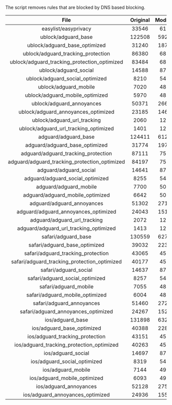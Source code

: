 The script removes rules that are blocked by DNS based blocking.


| File | Original | Modified |
|:----:|:-----:|:-----:|
| easylist/easyprivacy | 33546 | 6172 |
| ublock/adguard_base | 122508 | 59256 |
| ublock/adguard_base_optimized | 31240 | 18783 |
| ublock/adguard_tracking_protection | 86380 | 6878 |
| ublock/adguard_tracking_protection_optimized | 83484 | 6878 |
| ublock/adguard_social | 14588 | 8726 |
| ublock/adguard_social_optimized | 8210 | 5408 |
| ublock/adguard_mobile | 7020 | 4834 |
| ublock/adguard_mobile_optimized | 5970 | 4834 |
| ublock/adguard_annoyances | 50371 | 26626 |
| ublock/adguard_annoyances_optimized | 23185 | 14611 |
| ublock/adguard_url_tracking | 2060 | 1213 |
| ublock/adguard_url_tracking_optimized | 1401 | 1213 |
| adguard/adguard_base | 124411 | 61257 |
| adguard/adguard_base_optimized | 31774 | 19770 |
| adguard/adguard_tracking_protection | 87111 | 7555 |
| adguard/adguard_tracking_protection_optimized | 84197 | 7555 |
| adguard/adguard_social | 14641 | 8770 |
| adguard/adguard_social_optimized | 8255 | 5448 |
| adguard/adguard_mobile | 7700 | 5019 |
| adguard/adguard_mobile_optimized | 6642 | 5019 |
| adguard/adguard_annoyances | 51302 | 27167 |
| adguard/adguard_annoyances_optimized | 24043 | 15141 |
| adguard/adguard_url_tracking | 2072 | 1223 |
| adguard/adguard_url_tracking_optimized | 1413 | 1223 |
| safari/adguard_base | 130559 | 62702 |
| safari/adguard_base_optimized | 39032 | 22348 |
| safari/adguard_tracking_protection | 43065 | 4581 |
| safari/adguard_tracking_protection_optimized | 40177 | 4581 |
| safari/adguard_social | 14637 | 8765 |
| safari/adguard_social_optimized | 8257 | 5446 |
| safari/adguard_mobile | 7055 | 4879 |
| safari/adguard_mobile_optimized | 6004 | 4879 |
| safari/adguard_annoyances | 51460 | 27235 |
| safari/adguard_annoyances_optimized | 24267 | 15224 |
| ios/adguard_base | 131898 | 63219 |
| ios/adguard_base_optimized | 40388 | 22873 |
| ios/adguard_tracking_protection | 43151 | 4589 |
| ios/adguard_tracking_protection_optimized | 40263 | 4589 |
| ios/adguard_social | 14697 | 8785 |
| ios/adguard_social_optimized | 8319 | 5467 |
| ios/adguard_mobile | 7144 | 4918 |
| ios/adguard_mobile_optimized | 6093 | 4918 |
| ios/adguard_annoyances | 52128 | 27568 |
| ios/adguard_annoyances_optimized | 24936 | 15556 |